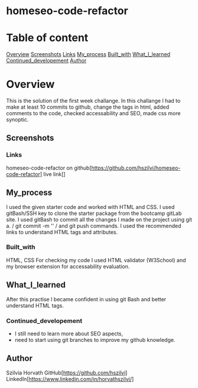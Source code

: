 <!-- Homework week1 due 13/Nov -->
<!-- requirements: 10 commits to github
working with somebody link to their github / working in branch??? -->
<!-- readme content:
step-by-step / how to get the developement environment running
usage
write instruction and examples for use
add screenshots to assets library / use relative filepath -->

# homeseo-code-refactor

# Table of content

[Overview](#Overview)
[Screenshots](#Screenshots)
[Links](#Links)
[My_process](#My_process)
[Built_with](#Built_with)
[What_I_learned](#What_I_learned)
[Continued_developement](#Continued_developement)
[Author](#Author)

# Overview
This is the solution of the first week challange. In this challange I had to make at least 10 commits to github, change the tags in html, added comments to the code, checked accessability and SEO, made css more synoptic.

## Screenshots

### Links
homeseo-code-refactor on github[https://github.com/hszilvi/homeseo-code-refactor]
live link[]

## My_process
I used the given starter code and worked with HTML and CSS. I used gitBash/SSH key to clone the starter package from the bootcamp gitLab site. 
I used gitBash to commit all the changes I made on the project using git a. / git commit -m '' / and git push commands. 
I used the recommended links to understand HTML tags and attributes. 

### Built_with
HTML, CSS
For checking my code I used HTML validator (W3School) and my browser extension for accessability evaluation. 

## What_I_learned
After this practise I became confident in using git Bash and better understand HTML tags. 

### Continued_developement
- I still need to learn more about SEO aspects,
- need to start using git branches to improve my github knowledge. 

## Author
Szilvia Horvath
GitHub[https://github.com/hszilvi]
LinkedIn[https://www.linkedin.com/in/horvathszilvi/]





